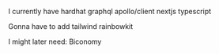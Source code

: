 I currently have
hardhat
graphql
apollo/client
nextjs
typescript


Gonna have to add
tailwind
rainbowkit









I might later need:
Biconomy
